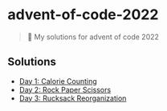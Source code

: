 # advent-of-code-2022

> 🎄 My solutions for advent of code 2022

## Solutions

- [Day 1: Calorie Counting](days/01)
- [Day 2: Rock Paper Scissors](days/02)
- [Day 3: Rucksack Reorganization](days/03)
